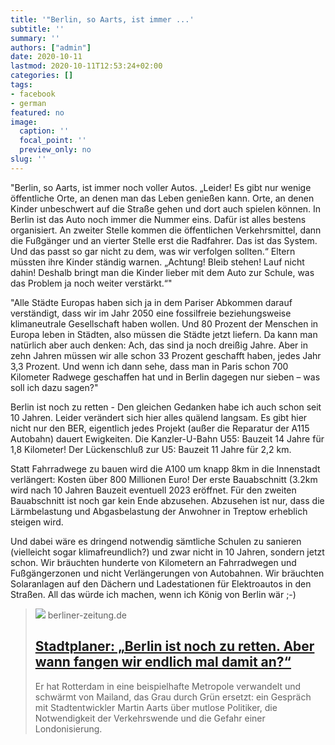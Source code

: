 ```yaml
---
title: '"Berlin, so Aarts, ist immer ...'
subtitle: ''
summary: ''
authors: ["admin"]
date: 2020-10-11
lastmod: 2020-10-11T12:53:24+02:00
categories: []
tags:
- facebook
- german
featured: no
image:
  caption: ''
  focal_point: ''
  preview_only: no
slug: ''
---
```

"Berlin, so Aarts, ist immer noch voller Autos. „Leider! Es gibt nur wenige öffentliche Orte, an denen man das Leben genießen kann. Orte, an denen Kinder unbeschwert auf die Straße gehen und dort auch spielen können. In Berlin ist das Auto noch immer die Nummer eins. Dafür ist alles bestens organisiert. An zweiter Stelle kommen die öffentlichen Verkehrsmittel, dann die Fußgänger und an vierter Stelle erst die Radfahrer. Das ist das System. Und das passt so gar nicht zu dem, was wir verfolgen sollten.“ Eltern müssten ihre Kinder ständig warnen. „Achtung! Bleib stehen! Lauf nicht dahin! Deshalb bringt man die Kinder lieber mit dem Auto zur Schule, was das Problem ja noch weiter verstärkt.“"

"Alle Städte Europas haben sich ja in dem Pariser Abkommen darauf verständigt, dass wir im Jahr 2050 eine fossilfreie beziehungsweise klimaneutrale Gesellschaft haben wollen. Und 80 Prozent der Menschen in Europa leben in Städten, also müssen die Städte jetzt liefern. Da kann man natürlich aber auch denken: Ach, das sind ja noch dreißig Jahre. Aber in zehn Jahren müssen wir alle schon 33 Prozent geschafft haben, jedes Jahr 3,3 Prozent. Und wenn ich dann sehe, dass man in Paris schon 700 Kilometer Radwege geschaffen hat und in Berlin dagegen nur sieben – was soll ich dazu sagen?"

Berlin ist noch zu retten - Den gleichen Gedanken habe ich auch schon seit 10 Jahren. Leider verändert sich hier alles quälend langsam. Es gibt hier nicht nur den BER, eigentlich jedes Projekt (außer die Reparatur der A115 Autobahn) dauert Ewigkeiten. Die Kanzler-U-Bahn U55: Bauzeit 14 Jahre für 1,8 Kilometer! Der Lückenschluß zur U5: Bauzeit 11 Jahre für 2,2 km. 

Statt Fahrradwege zu bauen wird die A100 um knapp 8km in die Innenstadt verlängert: Kosten über 800 Millionen Euro! Der erste Bauabschnitt (3.2km wird nach 10 Jahren Bauzeit eventuell 2023 eröffnet. Für den zweiten Bauabschnitt ist noch gar kein Ende abzusehen. Abzusehen ist nur, dass die Lärmbelastung und Abgasbelastung der Anwohner in Treptow erheblich steigen wird. 

Und dabei wäre es dringend notwendig sämtliche Schulen zu sanieren (vielleicht sogar klimafreundlich?) und zwar nicht in 10 Jahren, sondern jetzt schon. Wir bräuchten hunderte von Kilometern an Fahrradwegen und Fußgängerzonen und nicht Verlängerungen von Autobahnen. Wir bräuchten Solaranlagen auf den Dächern und Ladestationen für Elektroautos in den Straßen. All das würde ich machen, wenn ich König von Berlin wär ;-)
> [![](https://berliner-zeitung.imgix.net/2020/10/9/6c22ec7b-8519-4071-b1a8-6b71a6c666af.jpeg?w=1200&h=630&fit=crop&crop=faces)](https://www.berliner-zeitung.de/mensch-metropole/berlin-ist-noch-zu-retten-aber-wann-fangen-wir-endlich-damit-mal-an-li.110111)
> berliner-zeitung.de
> ## [Stadtplaner: „Berlin ist noch zu retten. Aber wann fangen wir endlich mal damit an?“](https://www.berliner-zeitung.de/mensch-metropole/berlin-ist-noch-zu-retten-aber-wann-fangen-wir-endlich-damit-mal-an-li.110111)
>
>Er hat Rotterdam in eine beispielhafte Metropole verwandelt und schwärmt von Mailand, das Grau durch Grün ersetzt: ein Gespräch mit Stadtentwickler Martin Aarts über mutlose Politiker, die Notwendigkeit der Verkehrswende und die Gefahr einer Londonisierung.


